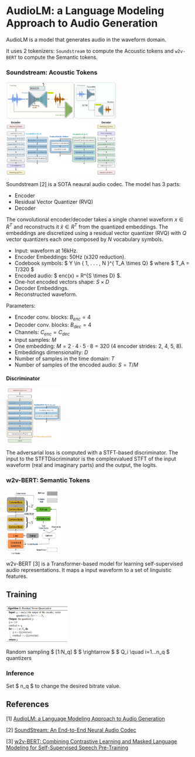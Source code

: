 # AudioLM: a Language Modeling Approach to Audio Generation

AudioLM is a model that generates audio in the waveform domain.

It uses 2 tokenizers: `Soundstream` to compute the Acoustic tokens and `w2v-BERT` to compute the Semantic tokens.

### Soundstream: Acoustic Tokens
<img src="images/soundstream_training.png" width="300" height="100"><img src="images/soundstream.png" width="300" height="150">

Soundstream [2] is a SOTA neaural audio codec. The model has 3 parts:
- Encoder
- Residual Vector Quantizer (RVQ)
- Decoder

The convolutional encoder/decoder takes a single channel waveform $x \in R^T$ and reconstructs it $\hat{x} \in R^T$ from the quantized embeddings. The embeddings are discretized using a residual vector quantizer (RVQ) with $Q$ vector quantizers each one composed by $N$ vocabulary symbols.

- Input: waveform at 16kHz.
- Encoder Embeddings: 50Hz (x320 reduction).
- Codebook symbols: $ Y \in \{ 1, . . . , N \}^{
T_A \times Q} $ where $ T_A = T/320 $
- Encoded audio: $ enc(x) = R^{S \times D} $.
- One-hot encoded vectors shape: $S \times D$
- Decoder Embeddings.
- Reconstructed waveform.

Parameters:
- Encoder conv. blocks: $B_{enc} = 4$
- Decoder conv. blocks: $B_{dec} = 4$
- Channels: $C_{enc} = C_{dec}$
- Input samples: $M$
- One embedding: $M = 2\cdot 4\cdot 5\cdot 8 = 320$ (4 encoder strides: 2, 4, 5, 8).
- Embeddings dimensionality: $D$
- Number of samples in the time domain: $T$
- Number of samples of the encoded audio: $S = T / M$



#### Discriminator
<img src="images/soundstream_discriminator.png" width="150" height="150">

The adversarial loss is computed with a
STFT-based discriminator. The input to the STFTDiscriminator is the complexvalued STFT of the input waveform (real and imaginary parts) and the output, the logits.


### w2v-BERT: Semantic Tokens
<img src="images/w2v-bert.png" width="150" height="175">

w2v-BERT [3] is a Transformer-based model for learning self-supervised audio representations. It maps a input waveform to a set of linguistic features.


## Training
<img src="images/train.png" width="170" height="100">

Random sampling $ [1:N_q] $ $ \rightarrow $ $ Q_i \quad  i=1...n_q $ quantizers


### Inference
Set $ n_q $ to change the desired bitrate value.


## References

[1] [AudioLM: a Language Modeling Approach to
Audio Generation](https://arxiv.org/pdf/2209.03143.pdf)

[2] [SoundStream: An End-to-End Neural Audio Codec](https://arxiv.org/pdf/2107.03312.pdf)

[3] [w2v-BERT: Combining Contrastive Learning and Masked Language Modeling for Self-Supervised Speech Pre-Training](https://arxiv.org/pdf/2108.06209.pdf)